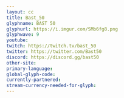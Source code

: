 ```yaml
---
layout: cc
title: Bast_50
glyphname: BAST 50
glyphurl: https://i.imgur.com/SMb6fg8.png
glyphwave: 9
youtube: 
twitch: https://twitch.tv/bast_50
twitter: https://twitter.com/Bast50
discord: https://discord.gg/bast50
other-site: 
primary-language: 
global-glyph-code: 
currently-partnered: 
stream-currency-needed-for-glyph: 
---
```


